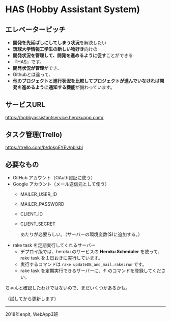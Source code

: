 # HAS (Hobby Assistant System)

## エレベーターピッチ
- **開発を先延ばしにしてしまう状況**を解決したい
- **琉球大学情報工学生の新しい物好き**向けの
- **開発状況を管理して、開発を進めるように促す**ことができる
- 『HAS』です。
- **開発状況が管理**ができ、
- Githubとは違って、
- **他のプロジェクトと進行状況を比較してプロジェクトが進んでいなければ開発を進めるように通知する機能**が備わっています。

## サービスURL
https://hobbyassistantservice.herokuapp.com/

## タスク管理(Trello)
https://trello.com/b/dpkpEYEy/pblsbl


## 必要なもの
- GitHub アカウント（OAuth認証に使う）
- Google アカウント（メール送信元として使う）
  - MAILER_USER_ID
  - MAILER_PASSWORD
  - CLIENT_ID
  - CLIENT_SECRET

    あたりが必要らしい。（サーバーの環境変数($)に追加する。）
- rake task を定期実行してくれるサーバー
  - デプロイ版では、heroku のサービスの **Heroku Scheduler** を使って、
    rake task を１日おきに実行しています。 
  - 実行するコマンドは `rake updateDB_and_mail.rake:run` です。
  - rake task を定期実行できるサーバーに、↑ のコマンドを登録してください。 

ちゃんと確認したわけではないので、まだいくつかあるかも。

（試してから更新します）


___

2018年enpit, WebApp3班
